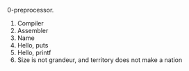 0-preprocessor.
1. Compiler
2. Assembler
3. Name
4. Hello, puts
5. Hello, printf
6. Size is not grandeur, and territory does not make a nation

